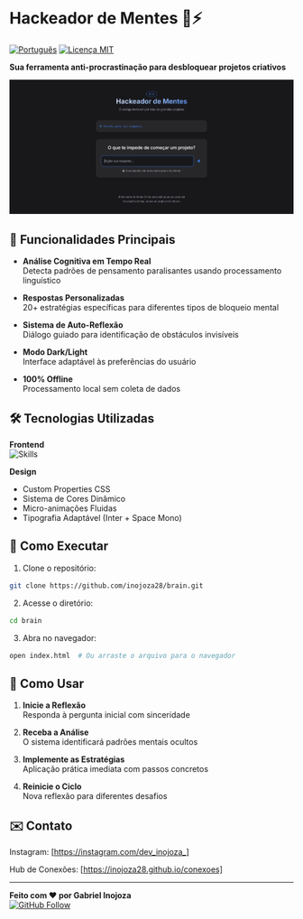 # Hackeador de Mentes 🧠⚡

[![Português](https://img.shields.io/badge/Idioma-Portugu%C3%AAs_BR-brightgreen)](README.md)
[![Licença MIT](https://img.shields.io/badge/Licen%C3%A7a-MIT-blue.svg)](LICENSE)

**Sua ferramenta anti-procrastinação para desbloquear projetos criativos**

![Interface Preview](preview/tela01.png) <!-- Adicione imagem de preview -->

## 🌟 Funcionalidades Principais

- **Análise Cognitiva em Tempo Real**  
  Detecta padrões de pensamento paralisantes usando processamento linguístico

- **Respostas Personalizadas**  
  20+ estratégias específicas para diferentes tipos de bloqueio mental

- **Sistema de Auto-Reflexão**  
  Diálogo guiado para identificação de obstáculos invisíveis

- **Modo Dark/Light**  
  Interface adaptável às preferências do usuário

- **100% Offline**  
  Processamento local sem coleta de dados

## 🛠 Tecnologias Utilizadas

**Frontend**  
![Skills](https://skillicons.dev/icons?i=html,css,tailwind,js)

**Design**  
- Custom Properties CSS
- Sistema de Cores Dinâmico
- Micro-animações Fluidas
- Tipografia Adaptável (Inter + Space Mono)

## 🚀 Como Executar

1. Clone o repositório:
```bash
git clone https://github.com/inojoza28/brain.git
```

2. Acesse o diretório:
```bash
cd brain
```

3. Abra no navegador:
```bash
open index.html  # Ou arraste o arquivo para o navegador
```

## 🧠 Como Usar

1. **Inicie a Reflexão**  
   Responda à pergunta inicial com sinceridade

2. **Receba a Análise**  
   O sistema identificará padrões mentais ocultos

3. **Implemente as Estratégias**  
   Aplicação prática imediata com passos concretos

4. **Reinicie o Ciclo**  
   Nova reflexão para diferentes desafios

## ✉️ Contato

Instagram: [https://instagram.com/dev_inojoza_] 

Hub de Conexões: [https://inojoza28.github.io/conexoes]

---

**Feito com ❤️ por Gabriel Inojoza**  
[![GitHub Follow](https://img.shields.io/github/followers/inojoza28?style=social)](https://github.com/inojoza28)


